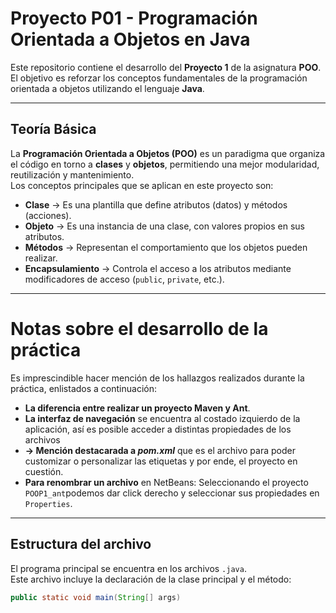 # Proyecto P01 - Programación Orientada a Objetos en Java

Este repositorio contiene el desarrollo del **Proyecto 1** de la asignatura **POO**.  
El objetivo es reforzar los conceptos fundamentales de la programación orientada a objetos utilizando el lenguaje **Java**.

---

## Teoría Básica

La **Programación Orientada a Objetos (POO)** es un paradigma que organiza el código en torno a **clases** y **objetos**, permitiendo una mejor modularidad, reutilización y mantenimiento.  
Los conceptos principales que se aplican en este proyecto son:

- **Clase** → Es una plantilla que define atributos (datos) y métodos (acciones).  
- **Objeto** → Es una instancia de una clase, con valores propios en sus atributos.  
- **Métodos** → Representan el comportamiento que los objetos pueden realizar.  
- **Encapsulamiento** → Controla el acceso a los atributos mediante modificadores de acceso (`public`, `private`, etc.).  

---
# Notas sobre el desarrollo de la práctica

Es imprescindible hacer mención de los hallazgos realizados durante la práctica, enlistados a continuación:
- **La diferencia entre realizar un proyecto Maven y Ant**.
- **La interfaz de navegación** se encuentra al costado izquierdo de la aplicación, así es posible acceder a distintas propiedades de los archivos
- **-> Mención destacarada a _pom.xml_** que es el archivo para poder customizar o personalizar las etiquetas y por ende, el proyecto en cuestión.
- **Para renombrar un archivo** en NetBeans: Seleccionando el proyecto `POOP1_ant`podemos dar click derecho y seleccionar sus propiedades en `Properties`.

---

## Estructura del archivo

El programa principal se encuentra en los archivos `.java`.  
Este archivo incluye la declaración de la clase principal y el método:

```java
public static void main(String[] args)
